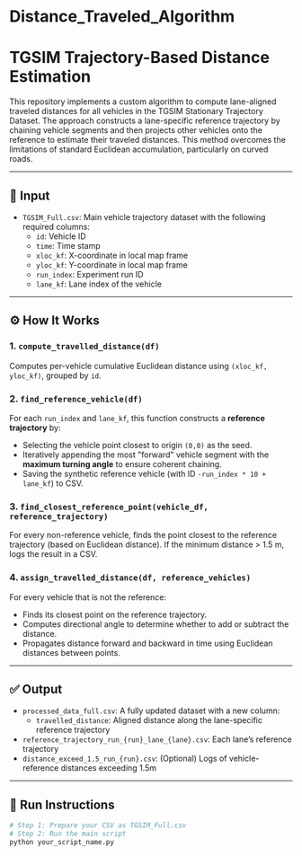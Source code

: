 # Distance_Traveled_Algorithm
# TGSIM Trajectory-Based Distance Estimation

This repository implements a custom algorithm to compute lane-aligned traveled distances for all vehicles in the TGSIM Stationary Trajectory Dataset. The approach constructs a lane-specific reference trajectory by chaining vehicle segments and then projects other vehicles onto the reference to estimate their traveled distances. This method overcomes the limitations of standard Euclidean accumulation, particularly on curved roads.

---

## 📁 Input

- `TGSIM_Full.csv`: Main vehicle trajectory dataset with the following required columns:
  - `id`: Vehicle ID
  - `time`: Time stamp
  - `xloc_kf`: X-coordinate in local map frame
  - `yloc_kf`: Y-coordinate in local map frame
  - `run_index`: Experiment run ID
  - `lane_kf`: Lane index of the vehicle

---

## ⚙️ How It Works

### 1. `compute_travelled_distance(df)`
Computes per-vehicle cumulative Euclidean distance using `(xloc_kf, yloc_kf)`, grouped by `id`.

### 2. `find_reference_vehicle(df)`
For each `run_index` and `lane_kf`, this function constructs a **reference trajectory** by:
- Selecting the vehicle point closest to origin `(0,0)` as the seed.
- Iteratively appending the most "forward" vehicle segment with the **maximum turning angle** to ensure coherent chaining.
- Saving the synthetic reference vehicle (with ID `-run_index * 10 + lane_kf`) to CSV.

### 3. `find_closest_reference_point(vehicle_df, reference_trajectory)`
For every non-reference vehicle, finds the point closest to the reference trajectory (based on Euclidean distance). If the minimum distance > 1.5 m, logs the result in a CSV.

### 4. `assign_travelled_distance(df, reference_vehicles)`
For every vehicle that is not the reference:
- Finds its closest point on the reference trajectory.
- Computes directional angle to determine whether to add or subtract the distance.
- Propagates distance forward and backward in time using Euclidean distances between points.

---

## ✅ Output

- `processed_data_full.csv`: A fully updated dataset with a new column:
  - `travelled_distance`: Aligned distance along the lane-specific reference trajectory
- `reference_trajectory_run_{run}_lane_{lane}.csv`: Each lane’s reference trajectory
- `distance_exceed_1.5_run_{run}.csv`: (Optional) Logs of vehicle-reference distances exceeding 1.5m

---

## 🚀 Run Instructions

```bash
# Step 1: Prepare your CSV as TGSIM_Full.csv
# Step 2: Run the main script
python your_script_name.py
